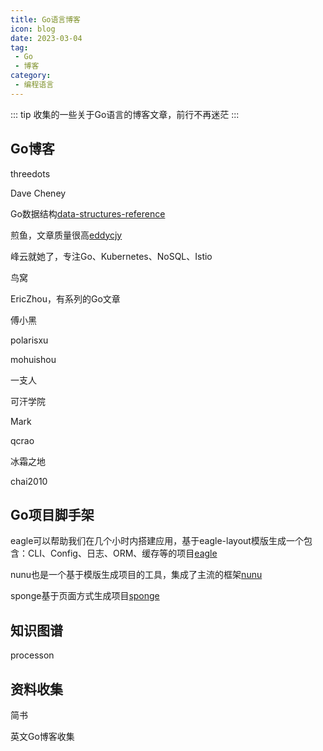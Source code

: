 ```yaml
---
title: Go语言博客
icon: blog
date: 2023-03-04
tag:
 - Go
 - 博客
category:
 - 编程语言
---
```


::: tip
收集的一些关于Go语言的博客文章，前行不再迷茫
:::

<!-- more -->

## Go博客

threedots[](https://threedots.tech/)

Dave Cheney[](https://dave.cheney.net/)

Go数据结构[data-structures-reference](https://www.interviewcake.com/data-structures-reference)

煎鱼，文章质量很高[eddycjy](https://eddycjy.com/)

峰云就她了，专注Go、Kubernetes、NoSQL、Istio[](https://xiaorui.cc/)

鸟窝[](https://colobu.com/)

EricZhou，有系列的Go文章[](https://mojotv.cn/)

傅小黑[](https://fuxiaohei.me/)

polarisxu[](https://polarisxu.studygolang.com/)

mohuishou[](https://lailin.xyz/)

一支人[](https://yizhi.ren/)

可汗学院[](https://blog.khanacademy.org/engineering/)

Mark[](https://www.integralist.co.uk/)

qcrao[](https://qcrao.com/)

冰霜之地[](https://halfrost.com/)

chai2010[](https://chai2010.cn/)


## Go项目脚手架

eagle可以帮助我们在几个小时内搭建应用，基于eagle-layout模版生成一个包含：CLI、Config、日志、ORM、缓存等的项目[eagle](https://github.com/go-eagle/eagle)

nunu也是一个基于模版生成项目的工具，集成了主流的框架[nunu](https://github.com/go-nunu/nunu)

sponge基于页面方式生成项目[sponge](https://github.com/zhufuyi/sponge)


## 知识图谱

processon[](https://www.processon.com/view/link/5a9ba4c8e4b0a9d22eb3bdf0#map)

## 资料收集

简书[](https://www.jianshu.com/p/9895e6434819)

英文Go博客收集[](https://draft.dev/learn/golang-blogs)
